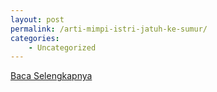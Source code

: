 ```yaml
---
layout: post
permalink: /arti-mimpi-istri-jatuh-ke-sumur/
categories:
    - Uncategorized
---
```


[Baca Selengkapnya](/04)